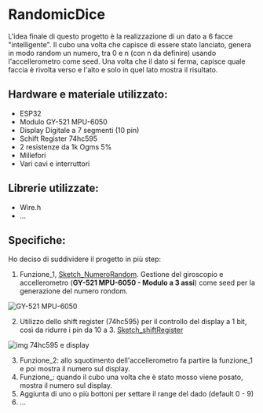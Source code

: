 # RandomicDice #
L'idea finale di questo progetto è la realizzazione di un dato a 6 facce "intelligente". 
Il cubo una volta che capisce di essere stato lanciato, genera in modo random un numero, tra 0 e n (con n da definire) usando l'accellerometro come seed. 
Una volta che il dato si ferma, capisce quale faccia è rivolta verso e l'alto e solo in quel lato mostra il risultato.

## Hardware e materiale utilizzato:
*   ESP32
*   Modulo GY-521 MPU-6050
*   Display Digitale a 7 segmenti (10 pin)
*   Schift Register 74hc595
*   2 resistenze da 1k Ogms 5%
*   Millefori
*   Vari cavi e interruttori

## Librerie utilizzate:
*   Wire.h
*   ...


## Specifiche:
Ho deciso di suddividere il progetto in più step:
1.  Funzione_1, [Sketch_NumeroRandom](https://github.com/GiacomoAndreata/RandomicDice/blob/master/CODICE/Shift_Register/Shift_Register.ino). Gestione del giroscopio e accellerometro (**GY-521 MPU-6050 - Modulo a 3 assi**) come seed per la generazione del numero rondom. 

![GY-521 MPU-6050](https://github.com/GiacomoAndreata/ProgettoDado_SistemiEmbeded/blob/master/img/GY-521%20-%20Layout03.jpg)

2.  Utilizzo dello shift register (74hc595) per il controllo del display a 1 bit, così da ridurre i pin da 10 a 3. [Sketch_shiftRegister](https://github.com/GiacomoAndreata/RandomicDice/blob/master/CODICE/Shift_Register/Shift_Register.ino)

![img 74hc595 e display](https://github.com/GiacomoAndreata/ProgettoDado_SistemiEmbeded/blob/master/img/Schema%20SchiftRegister%20e%20Display.png)

3.  Funzione_2: allo squotimento dell'accellerometro fa partire la funzione_1 e poi mostra il numero sul display.
4.  Funzione_: quando il cubo una volta che è stato mosso viene posato, mostra il numero sul display.
5.  Aggiunta di uno o più bottoni per settare il range del dado (default 0 - 9)
6. ...
